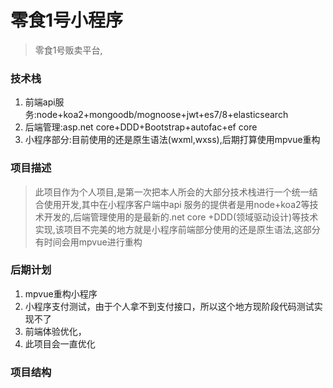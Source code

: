 # 零食1号小程序
>零食1号贩卖平台,
### 技术栈
1. 前端api服务:node+koa2+mongoodb/mognoose+jwt+es7/8+elasticsearch
2. 后端管理:asp.net core+DDD+Bootstrap+autofac+ef core
3. 小程序部分:目前使用的还是原生语法(wxml,wxss),后期打算使用mpvue重构
### 项目描述
> 此项目作为个人项目,是第一次把本人所会的大部分技术栈进行一个统一结合使用开发,其中在小程序客户端中api 服务的提供者是用node+koa2等技术开发的,后端管理使用的是最新的.net core +DDD(领域驱动设计)等技术实现,该项目不完美的地方就是小程序前端部分使用的还是原生语法,这部分有时间会用mpvue进行重构
### 后期计划
1. mpvue重构小程序
2. 小程序支付测试，由于个人拿不到支付接口，所以这个地方现阶段代码测试实现不了
3. 前端体验优化，
4. 此项目会一直优化
### 项目结构
###

